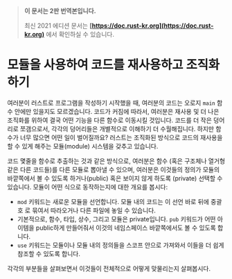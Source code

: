 > **이 문서는 2판 번역본입니다.**
>
> 최신 2021 에디션 문서는 **[https://doc.rust-kr.org](https://doc.rust-kr.org)** 에서 확인하실 수 있습니다.

# 모듈을 사용하여 코드를 재사용하고 조직화하기

여러분이 러스트로 프로그램을 작성하기 시작했을 때, 여러분의 코드는 오로지 `main` 함수
안에만 있을지도 모르겠습니다. 코드가 커짐에 따라서, 여러분은 재사용 및 더 나은 조직화를
위하여 결국 어떤 기능을 다른 함수로 이동시킬 것입니다. 코드를 더 작은 덩어리로 쪼갬으로서,
각각의 덩어리들은 개별적으로 이해하기 더 수월해집니다. 하지만 함수가 너무 많으면 어떤
일이 벌어질까요? 러스트는 조직화된 방식으로 코드의 재사용을 할 수 있게 해주는 모듈(module)
시스템을 갖추고 있습니다.

코드 몇줄을 함수로 추출하는 것과 같은 방식으로, 여러분은 함수 (혹은 구조체나 열거형
같은 다른 코드들)를 다른 모듈로 뽑아낼 수 있으며, 여러분은 이것들의 정의가 모듈의
바깥쪽에서 볼 수 있도록 하거나(public) 혹은 보이지 않게 하도록 (private) 선택할
수 있습니다. 모듈이 어떤 식으로 동작하는지에 대한 개요를 봅시다:

* `mod` 키워드는 새로운 모듈을 선언합니다. 모듈 내의 코드는 이 선언 바로 뒤에
  중괄호 로 묶여서 따라오거나 다른 파일에 놓일 수 있습니다.
* 기본적으로, 함수, 타입, 상수, 그리고 모듈은 private입니다. `pub` 키워드가
  어떤 아이템을 public하게 만들어줘서 이것의 네임스페이스 바깥쪽에서도 볼 수
  있도록 합니다.
* `use` 키워드는 모듈이나 모듈 내의 정의들을 스코프 안으로 가져와서 이들을
  더 쉽게 참조할 수 있도록 합니다. 

각각의 부분들을 살펴보면서 이것들이 전체적으로 어떻게 맞물리는지 살펴봅시다.